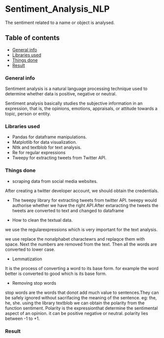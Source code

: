 # Sentiment_Analysis_NLP
The sentiment related to a name or object is analysed.
## Table of contents
* [General info](#general-info)
* [Libraries used](#Libraries-used)
* [Things done](#Things-done)
* [Result](#Result)

### General info
Sentiment analysis is a natural language processing technique used to determine whether data is positive, negative or neutral. 

Sentiment analysis basically studies the subjective information in an expression, that is, the opinions, emotions, appraisals, or attitude towards a topic, person or entity. 
### Libraries used
* Pandas for dataframe manipulations.
* Matplotlib for data visualization.
* Nltk and textblob for text analysis.
* Re for regular expressions
* Tweepy for extracting tweets from Twitter API.
### Things done
* scraping data from social media websites.

After creating a twitter developer account, we should obtain the credentials.

* The tweepy library for extracting tweets from twitter API.
tweepy would authorise whether we have the right API.After extaracting the tweets the tweets are converted to text and changed to dataframe

* How to clean the textual data.

we use the regularexpressions which is very important for the text analysis.

we use replace the nonalphabet charactewrs and replaqce them with space. Next the numbers are removed from the text. Then all the words are converted to lower case.
* Lemmatization

It is the process of converting a word to its base form. for example the word better is converted to good which is its base form.


* Removing stop words

stop words are the words that donot add much value to sentences.They can be safely ignored without sacrifacing the meaning of the sentence. eg: the, he, she.
using the library textblob we can obtain the polarity from the function sentiment. Polarity is the expressionthat determine the sentimental aspect of an opinion. it can be positive negative or neutral. polarity lies between -1 to +1.

### Result

